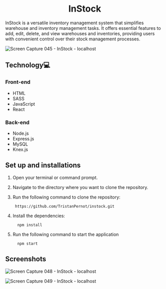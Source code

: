 <h1 align="center">InStock</h1>
<p>InStock is a versatile inventory management system that simplifies warehouse and inventory management tasks. It offers essential features to add, edit, delete, and view warehouses and inventories, providing users with convenient control over their stock management processes.
</p>

![Screen Capture 045 - InStock - localhost](https://github.com/TristanPernot/instock/assets/95105372/fd38226f-d5f3-468c-9bf6-e4fa2688605b)

## Technology💻

### Front-end
<ul>
   <li>HTML</li>
   <li>SASS</li>
   <li>JavaScript</li>
   <li>React</li>
</ul>

### Back-end
<ul>
   <li>Node.js</li>
   <li>Express.js</li>
   <li>MySQL</li>
   <li>Knex.js</li>
</ul>

## Set up and installations

1. Open your terminal or command prompt.
2. Navigate to the directory where you want to clone the repository.
3. Run the following command to clone the repository:

   ```shell
    https://github.com/TristanPernot/instock.git
4. Install the dependencies:

   ```shell
     npm install
5. Run the following command to start the application
   ```shell
     npm start

## Screenshots

![Screen Capture 048 - InStock - localhost](https://github.com/TristanPernot/instock/assets/95105372/99016ade-d796-4b74-b8f1-16371d2ff54b)


![Screen Capture 049 - InStock - localhost](https://github.com/TristanPernot/instock/assets/95105372/e71f3c40-368f-48c5-97b8-fdd3dc024af5)


